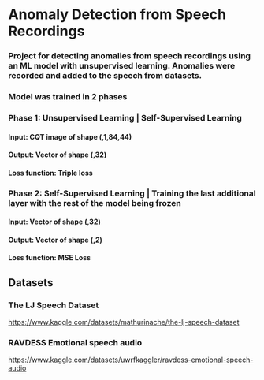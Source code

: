 # Anomaly Detection from Speech Recordings

### Project for detecting anomalies from speech recordings using an ML model with unsupervised learning. Anomalies were recorded and added to the speech from datasets. 

### Model was trained in 2 phases

### Phase 1: Unsupervised Learning | Self-Supervised Learning

#### Input: CQT image of shape (,1,84,44)

#### Output: Vector of shape (,32) 

#### Loss function: Triple loss

### Phase 2: Self-Supervised Learning | Training the last additional layer with the rest of the model being frozen

#### Input: Vector of shape (,32) 

#### Output: Vector of shape (,2) 

#### Loss function: MSE Loss

## Datasets

### The LJ Speech Dataset

https://www.kaggle.com/datasets/mathurinache/the-lj-speech-dataset

### RAVDESS Emotional speech audio

https://www.kaggle.com/datasets/uwrfkaggler/ravdess-emotional-speech-audio